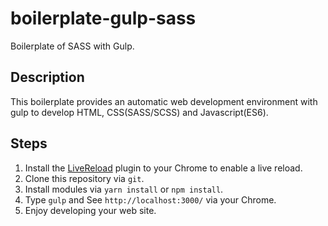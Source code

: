 # boilerplate-gulp-sass
Boilerplate of SASS with Gulp.

## Description
This boilerplate provides an automatic web development environment with gulp to develop HTML, CSS(SASS/SCSS) and Javascript(ES6).

## Steps

1. Install the [LiveReload](https://chrome.google.com/webstore/detail/livereload/jnihajbhpnppcggbcgedagnkighmdlei "LiveReload") plugin to your Chrome to enable a live reload.
1. Clone this repository via `git`.
1. Install modules via `yarn install` or `npm install`.
1. Type `gulp` and See `http://localhost:3000/` via your Chrome.
1. Enjoy developing your web site.
